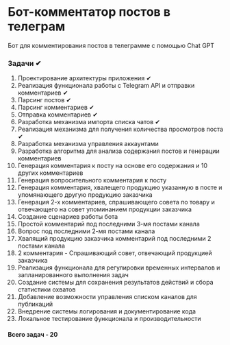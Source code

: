 # Бот-комментатор постов в телеграм
Бот для комментирования постов в телеграмме с помощью Chat GPT

### Задачи ✔
1. Проектирование архитектуры приложения ✔
2. Реализация функционала работы с Telegram API и отправки комментариев ✔
  1. Парсинг постов ✔
  2. Парсинг комментариев ✔
  3. Отправка комментариев ✔
3. Разработка механизма импорта списка чатов ✔
4. Реализация механизма для получения количества просмотров поста ✔
5. Разработка механизма управления аккаунтами
6. Разработка алгоритма для анализа содержания постов и генерации комментариев
  1. Генерация комментария к посту на основе его содержания и 10 других комментариев
  2. Генерация вопросительного комментария к посту
  3. Генерация комментария, хвалещего продукцию указанную в посте и упомянающего другую продукцию заказчика
  4. Генерация 2-х комментариев, спрашивающего совета по товару и отвечающего на совет упоминанием продукции заказчика
6. Создание сценариев работы бота
  1. Простой комментарий под последними 3-мя постами канала
  2. Вопрос под последними 2-мя постами канала
  3. Хвалящий продукцию заказчика комментарий под последними 2 постами канала
  4. 2 комментария - Спрашивающий совет, отвечающий продукцией заказчика
7. Реализация функционала для регулировки временных интервалов и запланированного выполнения задач
8. Создание системы для сохранения результатов действий и сбора статистики охватов
9. Добавление возможности управления списком каналов для публикаций
10. Внедрение системы логирования и документирование кода
11. Локальное тестирование функционала и производительности

#### Всего задач - 20 

